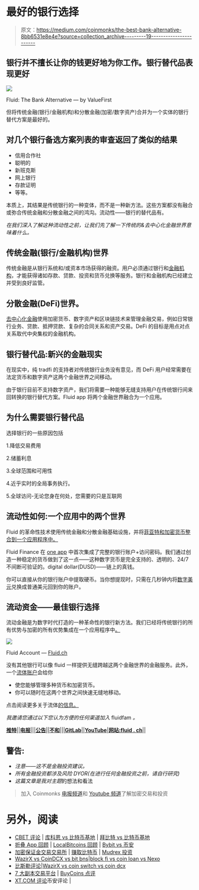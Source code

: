 # 最好的银行选择

> 原文：<https://medium.com/coinmonks/the-best-bank-alternative-8bb6531e8e4e?source=collection_archive---------19----------------------->

## 银行并不擅长让你的钱更好地为你工作。银行替代品表现更好

![](img/807ee2d55cf94245fb8d6f2bb681b07c.png)

Fluid: The Bank Alternative — by ValueFirst

但将传统金融(银行/金融机构)和分散金融(加密/数字资产)合并为一个实体的银行替代方案是最好的。

## **对几个银行备选方案列表的审查返回了类似**的结果

*   信用合作社
*   聪明的
*   新班克斯
*   网上银行
*   存款证明
*   等等。

本质上，其结果是传统银行的一种变体，而不是一种新方法。这些方案都没有融合或弥合传统金融和分散金融之间的鸿沟。流动性——银行的替代品有。

*在我们深入了解这种流动性之前，让我们先了解一下传统的&去中心化金融世界意味着什么。*

## 传统金融(银行/金融机构)世界

传统金融是从银行系统和/或资本市场获得的融资。用户必须通过银行和[金融机构](https://www.investopedia.com/terms/f/financialinstitution.asp)，才能获得诸如存款、贷款、投资和货币兑换等服务。银行和金融机构已经建立并受到良好监管。

## 分散金融(DeFi)世界。

[去中心化金融](https://www.forbes.com/advisor/investing/cryptocurrency/defi-decentralized-finance/)使用加密货币、数字资产和区块链技术来管理金融交易，例如日常银行业务、贷款、抵押贷款、复杂的合同关系和资产交易。DeFi 的目标是用点对点关系取代中央集权的金融机构。

## 银行替代品:新兴的金融现实

在现实中，纯 tradfi 的支持者对传统银行业务没有意见，而 DeFi 用户经常需要在法定货币和数字资产这两个金融世界之间移动。

由于银行目前不支持数字资产，我们将需要一种能够无缝支持用户在传统银行间来回转换的银行替代方案。Fluid app 将两个金融世界融合为一个应用。

## 为什么需要银行替代品

选择银行的一些原因包括

1.降低交易费用

2.储蓄利息

3.全球范围和可用性

4.近乎实时的全局事务执行。

5.全球访问-无论您身在何处，您需要的只是互联网

## 流动性如何:一个应用中的两个世界

Fluid 的革命性技术使用传统金融和分散金融基础设施，并将[菲亚特和加密货币整合到一个应用程序中。](https://fluid.ch/our-products/bridge-to-crypto/)

Fluid Finance 在 [one app](app.fluid.ch) 中首次集成了完整的银行账户+访问密码。我们通过创造一种稳定的货币做到了这一点——这种数字货币是完全支持的、透明的、24/7 不间断可验证的。digital dollar(DUSD)——链上的真钱。

你可以直接从你的银行账户中提取硬币。当你想提现时，只需在几秒钟内将[数字美元](https://fluid.ch/dusd/)兑换成普通美元回到你的账户。

## 流动资金——最佳银行选择

流动金融是为数字时代打造的一种革命性的银行新方法。我们已经将传统银行的所有优势与加密的所有优势集成在一个应用程序中[。](app.fluid.ch)

![](img/196d70a324db30b6ae0daa68f3634bc5.png)

Fluid Account — [Fluid.ch](http://fluid.ch)

没有其他银行可以像 fluid 一样提供无缝跨越这两个金融世界的金融服务。此外，一个[流体账户](https://fluid.ch/our-products/)会给你

*   使您能够管理多种货币和加密货币。
*   你可以随时在这两个世界之间快速无缝地移动。

点击阅读更多关于流体[的信息。](https://fluid.ch/)

*我邀请您通过以下您认为方便的任何渠道加入* fluidfam *。*

[**推特**](https://twitter.com/fluid_fi)|[|**电报**|](https://t.me/fluid_fi)|[|**公告**|](https://t.me/fluid_fi_ann)[|**不和**|](https://discord.gg/xbu3qhrxps)|[|**GitLab**|](https://gitlab.com/fluidfinance/stablecoin2.0)[|**YouTube**|**网站:**](http://youtube.com/c/fluidfi)[**fluid . ch**|](https://fluid.ch/)|

## 警告:

*   *注意——这不是金融投资建议。*
*   *所有金融投资都涉及风险 DYOR(在进行任何金融投资之前，请自行研究)*
*   *这篇文章是我对主题*的想法和看法

> 加入 Coinmonks [电报频道](https://t.me/coincodecap)和 [Youtube 频道](https://www.youtube.com/c/coinmonks/videos)了解加密交易和投资

# 另外，阅读

*   [CBET 评论](https://coincodecap.com/cbet-casino-review) | [库科恩 vs 比特币基地](https://coincodecap.com/kucoin-vs-coinbase) | [拜比特 vs 比特币基地](https://coincodecap.com/bybit-vs-coinbase)
*   [折叠 App 回顾](https://coincodecap.com/fold-app-review) | [LocalBitcoins 回顾](/coinmonks/localbitcoins-review-6cc001c6ed56) | [Bybit vs 币安](https://coincodecap.com/bybit-binance-moonxbt)
*   [加密保证金交易交易所](/coinmonks/crypto-margin-trading-exchanges-428b1f7ad108) | [赚取比特币](/coinmonks/earn-bitcoin-6e8bd3c592d9) | [Mudrex 投资](https://coincodecap.com/mudrex-invest-review-the-best-way-to-invest-in-crypto)
*   [WazirX vs CoinDCX vs bit bns](/coinmonks/wazirx-vs-coindcx-vs-bitbns-149f4f19a2f1)|[block fi vs coin loan vs Nexo](/coinmonks/blockfi-vs-coinloan-vs-nexo-cb624635230d)
*   [比斯勒评论](https://coincodecap.com/bitsler-review)|[WazirX vs coin switch vs coin dcx](https://coincodecap.com/wazirx-vs-coinswitch-vs-coindcx)
*   [7 大副本交易平台](https://coincodecap.com/copy-trading-platforms) | [BuyCoins 点评](https://coincodecap.com/buycoins-review)
*   [XT.COM 评论](https://coincodecap.com/profittradingapp-for-binance)币安评论 |